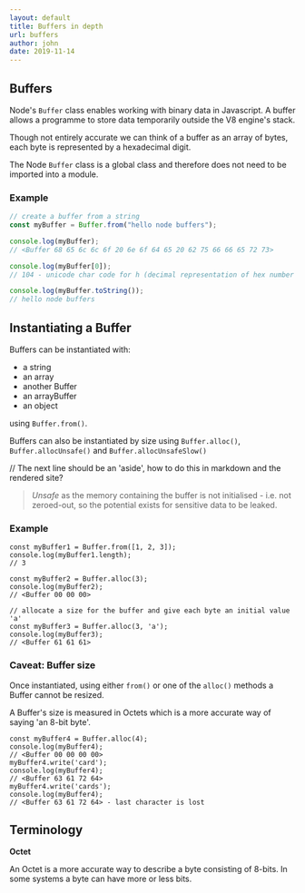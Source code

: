```yaml
---
layout: default
title: Buffers in depth
url: buffers
author: john
date: 2019-11-14
---
```


## Buffers

Node's `Buffer` class enables working with binary data in Javascript. A buffer allows a programme to store data temporarily outside the V8 engine's stack.

Though not entirely accurate we can think of a buffer as an array of bytes, each byte is represented by a hexadecimal digit.

The Node `Buffer` class is a global class and therefore does not need to be imported into a module.

### Example

```javascript
// create a buffer from a string
const myBuffer = Buffer.from("hello node buffers");

console.log(myBuffer);
// <Buffer 68 65 6c 6c 6f 20 6e 6f 64 65 20 62 75 66 66 65 72 73>

console.log(myBuffer[0]);
// 104 - unicode char code for h (decimal representation of hex number 68)

console.log(myBuffer.toString());
// hello node buffers
```

## Instantiating a Buffer

Buffers can be instantiated with:

- a string
- an array
- another Buffer
- an arrayBuffer
- an object

using `Buffer.from()`.

Buffers can also be instantiated by size using `Buffer.alloc()`, `Buffer.allocUnsafe()` and `Buffer.allocUnsafeSlow()`

// The next line should be an 'aside', how to do this in markdown and the rendered site?

> _Unsafe_ as the memory containing the buffer is not initialised - i.e. not zeroed-out, so the potential exists for sensitive data to be leaked.

### Example

```
const myBuffer1 = Buffer.from([1, 2, 3]);
console.log(myBuffer1.length);
// 3

const myBuffer2 = Buffer.alloc(3);
console.log(myBuffer2);
// <Buffer 00 00 00>

// allocate a size for the buffer and give each byte an initial value 'a'
const myBuffer3 = Buffer.alloc(3, 'a');
console.log(myBuffer3);
// <Buffer 61 61 61>
```

### Caveat: Buffer size

Once instantiated, using either `from()` or one of the `alloc()` methods a Buffer cannot be resized.

A Buffer's size is measured in Octets which is a more accurate way of saying 'an 8-bit byte'.

```
const myBuffer4 = Buffer.alloc(4);
console.log(myBuffer4);
// <Buffer 00 00 00 00>
myBuffer4.write('card');
console.log(myBuffer4);
// <Buffer 63 61 72 64>
myBuffer4.write('cards');
console.log(myBuffer4);
// <Buffer 63 61 72 64> - last character is lost
```

## Terminology

**Octet**

An Octet is a more accurate way to describe a byte consisting of 8-bits. In some systems a byte can have more or less bits.
